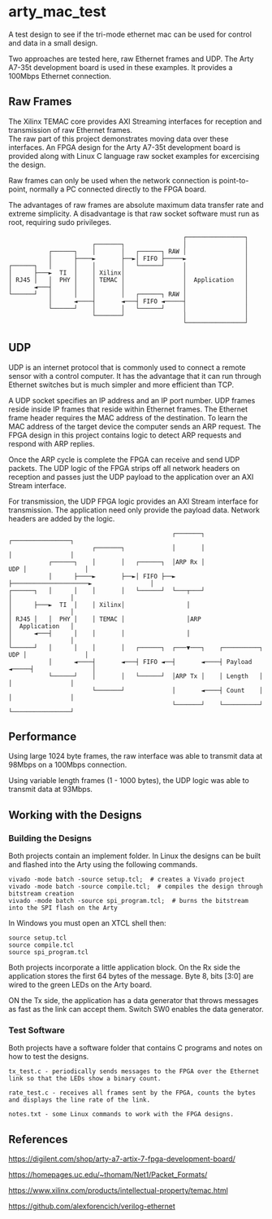 # arty_mac_test
A test design to see if the tri-mode ethernet mac can be used for control and data in a small design.

Two approaches are tested here, raw Ethernet frames and UDP. The Arty A7-35t development board is used in these examples. It provides a 100Mbps Ethernet connection.

## Raw Frames
The Xilinx TEMAC core provides AXI Streaming interfaces for reception and transmission of raw Ethernet frames.  
The raw part of this project demonstrates moving data over these interfaces. An FPGA design for the Arty A7-35t development board is provided along with Linux C language raw socket examples for excercising the design.

Raw frames can only be used when the network connection is point-to-point, normally a PC connected directly to the FPGA board. 

The advantages of raw frames are absolute maximum data transfer rate and extreme simplicity. A disadvantage is that raw socket software must run as root, requiring sudo privileges.

```
                                                ┌────────────────┐
                       ┌───────┐                │                │
           ┌──────┐    │       │   ┌──────┐ RAW │                │
           │      ├────►       ├──►│ FIFO ├─────►                │
┌──────┐   │      │    │       │   └──────┘     │                │
│      ├───►  TI  │    │ Xilinx│                │                │
│ RJ45 │   │  PHY │    │ TEMAC │                │  Application   │
│      ◄───┤      │    │       │                │                │
└──────┘   │      │    │       │   ┌──────┐ RAW │                │
           │      ◄────┤       ◄───┤ FIFO ◄─────┤                │
           └──────┘    │       │   └──────┘     │                │
                       └───────┘                │                │
                                                └────────────────┘
```

## UDP
UDP is an internet protocol that is commonly used to connect a remote sensor with a control computer.  It has the advantage that it can run through Ethernet switches but is much simpler and more efficient than TCP.

A UDP socket specifies an IP address and an IP port number.  UDP frames reside inside IP frames that reside within Ethernet frames.  The Ethernet frame header requires the MAC address of the destination.  To learn the MAC address of the target device the computer sends an ARP request.  The FPGA design in this project contains logic to detect ARP requests and respond with ARP replies.

Once the ARP cycle is complete the FPGA can receive and send UDP packets.  The UDP logic of the FPGA strips off all network headers on reception and passes just the UDP payload to the application over an AXI Stream interface.

For transmission, the UDP FPGA logic provides an AXI Stream interface for transmission.  The application need only provide the payload data.  Network headers are added by the logic.

```
                                             ┌───────┐                     ┌────────────────┐
                       ┌───────┐             │       │                     │                │
           ┌──────┐    │       │   ┌──────┐  │ARP Rx │                 UDP │                │
           │      ├────►       ├──►│ FIFO ├──►       ├─────────────────────►                │
┌──────┐   │      │    │       │   └──────┘  └───┬───┘                     │                │
│      ├───►  TI  │    │ Xilinx│                 │                         │                │
│ RJ45 │   │  PHY │    │ TEMAC │                 │ARP                      │  Application   │
│      ◄───┤      │    │       │                 │                         │                │
└──────┘   │      │    │       │   ┌──────┐  ┌───▼───┐    ┌──────────┐ UDP │                │
           │      ◄────┤       ◄───┤ FIFO ◄──┤       ◄────┤ Payload  ◄─────┤                │
           └──────┘    │       │   └──────┘  │ARP Tx │    │ Length   │     │                │
                       └───────┘             │       ◄────┤ Count    │     │                │
                                             └───────┘    └──────────┘     └────────────────┘
```

## Performance
Using large 1024 byte frames, the raw interface was able to transmit data at 98Mbps on a 100Mbps connection.

Using variable length frames (1 - 1000 bytes), the UDP logic was able to transmit data at 93Mbps.

## Working with the Designs
### Building the Designs
Both projects contain an implement folder. In Linux the designs can be built and flashed into the Arty using the following commands.

    vivado -mode batch -source setup.tcl;  # creates a Vivado project
    vivado -mode batch -source compile.tcl;  # compiles the design through bitstream creation
    vivado -mode batch -source spi_program.tcl;  # burns the bitstream into the SPI flash on the Arty

In Windows you must open an XTCL shell then:

    source setup.tcl
    source compile.tcl
    source spi_program.tcl

Both projects incorporate a little application block.  On the Rx side the application stores the first 64 bytes of the message. Byte 8, bits [3:0] are wired to the green LEDs on the Arty board.

ON the Tx side, the application has a data generator that throws messages as fast as the link can accept them.  Switch SW0 enables the data generator.

### Test Software
Both projects have a software folder that contains C programs and notes on how to test the designs.

    tx_test.c - periodically sends messages to the FPGA over the Ethernet link so that the LEDs show a binary count.

    rate_test.c - receives all frames sent by the FPGA, counts the bytes and displays the line rate of the link.

    notes.txt - some Linux commands to work with the FPGA designs.

## References
<https://digilent.com/shop/arty-a7-artix-7-fpga-development-board/>

<https://homepages.uc.edu/~thomam/Net1/Packet_Formats/>

<https://www.xilinx.com/products/intellectual-property/temac.html>

<https://github.com/alexforencich/verilog-ethernet>

